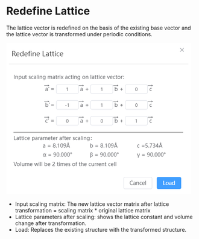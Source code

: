 # Redefine Lattice

The lattice vector is redefined on the basis of the existing base vector and the lattice vector is transformed under periodic conditions.

![qstudio_manual_settings_symmtry_transformlattice](../../nested/qstudio_manual_settings_symmtry_transformlattice.png)

- Input scaling matrix: The new lattice vector matrix after lattice transformation = scaling matrix * original lattice matrix
- Lattice parameters after scaling: shows the lattice constant and volume change after transformation.
- Load: Replaces the existing structure with the transformed structure.
